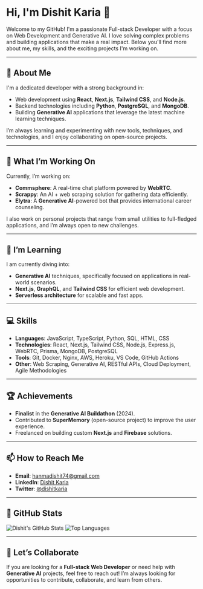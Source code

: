 # Hi, I'm Dishit Karia 👋

Welcome to my GitHub! I'm a passionate Full-stack Developer with a focus on Web Development and Generative AI. I love solving complex problems and building applications that make a real impact. Below you'll find more about me, my skills, and the exciting projects I'm working on.

---

## 🚀 About Me

I'm a dedicated developer with a strong background in:

- Web development using **React**, **Next.js**, **Tailwind CSS**, and **Node.js**.
- Backend technologies including **Python**, **PostgreSQL**, and **MongoDB**.
- Building **Generative AI** applications that leverage the latest machine learning techniques.

I’m always learning and experimenting with new tools, techniques, and technologies, and I enjoy collaborating on open-source projects.

---

## 🔭 What I’m Working On

Currently, I’m working on:

- **Commsphere**: A real-time chat platform powered by **WebRTC**.
- **Scrappy**: An AI + web scraping solution for gathering data efficiently.
- **Elytra**: A **Generative AI**-powered bot that provides international career counseling.
  
I also work on personal projects that range from small utilities to full-fledged applications, and I’m always open to new challenges.

---

## 🌱 I’m Learning

I am currently diving into:

- **Generative AI** techniques, specifically focused on applications in real-world scenarios.
- **Next.js**, **GraphQL**, and **Tailwind CSS** for efficient web development.
- **Serverless architecture** for scalable and fast apps.

---

## 💻 Skills

- **Languages**: JavaScript, TypeScript, Python, SQL, HTML, CSS
- **Technologies**: React, Next.js, Tailwind CSS, Node.js, Express.js, WebRTC, Prisma, MongoDB, PostgreSQL
- **Tools**: Git, Docker, Nginx, AWS, Heroku, VS Code, GitHub Actions
- **Other**: Web Scraping, Generative AI, RESTful APIs, Cloud Deployment, Agile Methodologies

---

## 🏆 Achievements

- **Finalist** in the **Generative AI Buildathon** (2024).
- Contributed to **SuperMemory** (open-source project) to improve the user experience.
- Freelanced on building custom **Next.js** and **Firebase** solutions.

---

## 📫 How to Reach Me

- **Email**: [hanmadishit74@gmail.com](mailto:hanmadishit74@gmail.com)
- **LinkedIn**: [Dishit Karia](https://www.linkedin.com/in/dishitkaria)
- **Twitter**: [@dishitkaria](https://twitter.com/dishitkaria)

---

## 📂 GitHub Stats

![Dishit's GitHub Stats](https://github-readme-stats.vercel.app/api?username=dishit7&show_icons=true&theme=radical)
![Top Languages](https://github-readme-stats.vercel.app/api/top-langs/?username=dishit7&layout=compact&theme=radical)

---

## 🤝 Let’s Collaborate

If you are looking for a **Full-stack Web Developer** or need help with **Generative AI** projects, feel free to reach out! I’m always looking for opportunities to contribute, collaborate, and learn from others.
